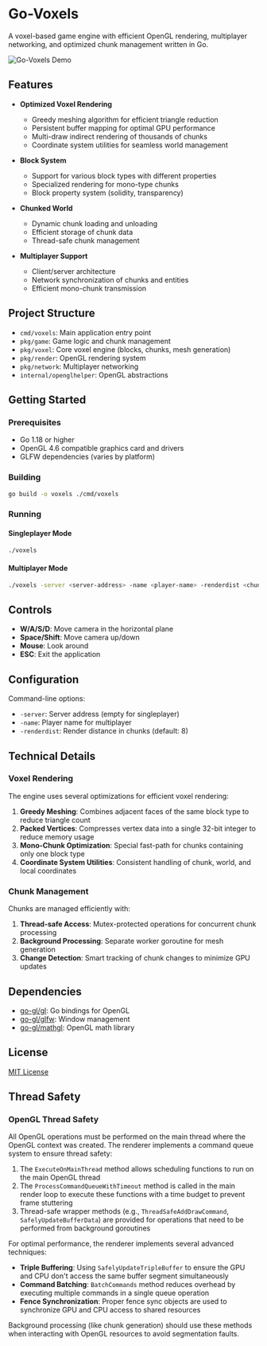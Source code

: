# Go-Voxels

A voxel-based game engine with efficient OpenGL rendering, multiplayer networking, and optimized chunk management written in Go.

![Go-Voxels Demo](assets/images/demo.png)

## Features

- **Optimized Voxel Rendering**
  - Greedy meshing algorithm for efficient triangle reduction
  - Persistent buffer mapping for optimal GPU performance
  - Multi-draw indirect rendering of thousands of chunks
  - Coordinate system utilities for seamless world management

- **Block System**
  - Support for various block types with different properties
  - Specialized rendering for mono-type chunks
  - Block property system (solidity, transparency)

- **Chunked World**
  - Dynamic chunk loading and unloading
  - Efficient storage of chunk data
  - Thread-safe chunk management

- **Multiplayer Support**
  - Client/server architecture
  - Network synchronization of chunks and entities
  - Efficient mono-chunk transmission

## Project Structure

- `cmd/voxels`: Main application entry point
- `pkg/game`: Game logic and chunk management
- `pkg/voxel`: Core voxel engine (blocks, chunks, mesh generation)
- `pkg/render`: OpenGL rendering system
- `pkg/network`: Multiplayer networking
- `internal/openglhelper`: OpenGL abstractions

## Getting Started

### Prerequisites

- Go 1.18 or higher
- OpenGL 4.6 compatible graphics card and drivers
- GLFW dependencies (varies by platform)

### Building

```bash
go build -o voxels ./cmd/voxels
```

### Running

#### Singleplayer Mode
```bash
./voxels
```

#### Multiplayer Mode
```bash
./voxels -server <server-address> -name <player-name> -renderdist <chunk-render-distance>
```

## Controls

- **W/A/S/D**: Move camera in the horizontal plane
- **Space/Shift**: Move camera up/down
- **Mouse**: Look around
- **ESC**: Exit the application

## Configuration

Command-line options:
- `-server`: Server address (empty for singleplayer)
- `-name`: Player name for multiplayer
- `-renderdist`: Render distance in chunks (default: 8)

## Technical Details

### Voxel Rendering

The engine uses several optimizations for efficient voxel rendering:

1. **Greedy Meshing**: Combines adjacent faces of the same block type to reduce triangle count
2. **Packed Vertices**: Compresses vertex data into a single 32-bit integer to reduce memory usage
3. **Mono-Chunk Optimization**: Special fast-path for chunks containing only one block type
4. **Coordinate System Utilities**: Consistent handling of chunk, world, and local coordinates

### Chunk Management

Chunks are managed efficiently with:

1. **Thread-safe Access**: Mutex-protected operations for concurrent chunk processing
2. **Background Processing**: Separate worker goroutine for mesh generation
3. **Change Detection**: Smart tracking of chunk changes to minimize GPU updates

## Dependencies

- [go-gl/gl](https://github.com/go-gl/gl): Go bindings for OpenGL
- [go-gl/glfw](https://github.com/go-gl/glfw): Window management
- [go-gl/mathgl](https://github.com/go-gl/mathgl): OpenGL math library

## License

[MIT License](LICENSE)

## Thread Safety

### OpenGL Thread Safety

All OpenGL operations must be performed on the main thread where the OpenGL context was created. The renderer implements a command queue system to ensure thread safety:

1. The `ExecuteOnMainThread` method allows scheduling functions to run on the main OpenGL thread
2. The `ProcessCommandQueueWithTimeout` method is called in the main render loop to execute these functions with a time budget to prevent frame stuttering
3. Thread-safe wrapper methods (e.g., `ThreadSafeAddDrawCommand`, `SafelyUpdateBufferData`) are provided for operations that need to be performed from background goroutines

For optimal performance, the renderer implements several advanced techniques:

- **Triple Buffering**: Using `SafelyUpdateTripleBuffer` to ensure the GPU and CPU don't access the same buffer segment simultaneously
- **Command Batching**: `BatchCommands` method reduces overhead by executing multiple commands in a single queue operation
- **Fence Synchronization**: Proper fence sync objects are used to synchronize GPU and CPU access to shared resources

Background processing (like chunk generation) should use these methods when interacting with OpenGL resources to avoid segmentation faults. 